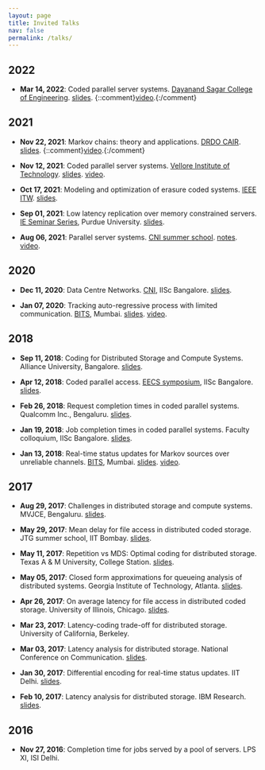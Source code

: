```yaml
---
layout: page
title: Invited Talks
nav: false
permalink: /talks/
---
```


## 2022

- **Mar 14, 2022**: Coded parallel server systems. 
[Dayanand Sagar College of Engineering](https://www.dsce.edu.in/).
[slides](talks/2022/dsce.pdf).
{::comment}[video](https://www.youtube.com/watch?v=gVHVn9_xGtE).{:/comment}

## 2021 

- **Nov 22, 2021**: Markov chains: theory and applications. 
[DRDO CAIR](https://sites.google.com/view/advanced-ai-workshop).
[slides](talks/2021/cair.pdf).
{::comment}[video](https://www.youtube.com/watch?v=gVHVn9_xGtE).{:/comment}

- **Nov 12, 2021**: Coded parallel server systems. 
[Vellore Institute of Technology](https://vit.ac.in).
[slides](talks/2021/vit.pdf).
[video](https://www.youtube.com/watch?v=gVHVn9_xGtE).

- **Oct 17, 2021**: Modeling and optimization of erasure coded systems. 
[IEEE ITW](https://www.itw2021.org/tutorials). 
[slides](talks/2021/itw.pdf).

- **Sep 01, 2021**: Low latency replication over memory constrained servers. 
[IE Seminar Series](https://engineering.purdue.edu/IE/events/2021/emstrongie-fall-seminarstrongembr-parag), Purdue University. 
[slides](talks/2021/purdue.pdf ).

- **Aug 06, 2021**: Parallel server systems. 
[CNI summer school](https://cni.iisc.ac.in/summerschool21/). 
[notes](talks/2021/cni.pdf ).
[video](https://www.youtube.com/watch?v=VvmzL8kAUm4).

## 2020

- **Dec 11, 2020**: Data Centre Networks. 
[CNI](https://cni.iisc.ac.in), IISc Bangalore. 
[slides](talks/2020/cni.pdf).

- **Jan 07, 2020**: Tracking auto-regressive process with limited communication. 
[BITS](http://www.tcs.tifr.res.in/bits/), Mumbai. 
[slides](talks/2020/bits.pdf). 
[video](https://www.youtube.com/watch?v=UMtE2W2Ywz4).

## 2018

- **Sep 11, 2018**: Coding for Distributed Storage and Compute Systems. 
Alliance University, Bangalore. 
[slides](talks/2018/aub.pdf).

- **Apr 12, 2018**: Coded parallel access. 
[EECS symposium](https://eecs.iisc.ac.in/EECS2018/), IISc Bangalore. 
[slides](talks/2018/eecs.pdf).

- **Feb 26, 2018**: Request completion times in coded parallel systems. 
Qualcomm Inc., Bengaluru. 
[slides](talks/2018/qc.pdf).

- **Jan 19, 2018**: Job completion times in coded parallel systems. 
Faculty colloquium, IISc Bangalore. 
[slides](talks/2018/iisc.pdf).

- **Jan 13, 2018**: Real-time status updates for Markov sources over unreliable channels. 
[BITS](http://www.tcs.tifr.res.in/bits/), Mumbai. 
[slides](talks/2018/bits.pdf).
[video](https://www.youtube.com/watch?v=y2FBgxYr8gA&t=531s).

## 2017

- **Aug 29, 2017**: Challenges in distributed storage and compute systems. 
MVJCE, Bengaluru. 
[slides](talks/2017/mvj.pdf).

- **May 29, 2017**: Mean delay for file access in distributed coded storage. 
JTG summer school, IIT Bombay. 
[slides](talks/2017/jtg.pdf).

- **May 11, 2017**: Repetition vs MDS: Optimal coding for distributed storage. 
Texas A & M University, College Station. 
[slides](talks/2017/tamu.pdf). 

- **May 05, 2017**: Closed form approximations for queueing analysis of distributed systems. 
Georgia Institute of Technology, Atlanta. 
[slides](talks/2017/gatech.pdf).

- **Apr 26, 2017**: On average latency for file access in distributed coded storage. 
University of Illinois, Chicago. 
[slides](talks/2017/uic.pdf).

- **Mar 23, 2017**: Latency-coding trade-off for distributed storage. 
University of California, Berkeley. 

- **Mar 03, 2017**: Latency analysis for distributed storage. 
National Conference on Communication. 
[slides](talks/2017/ncc.pdf).

- **Jan 30, 2017**: Differential encoding for real-time status updates. 
IIT Delhi. 
[slides](talks/2017/iitd.pdf).

- **Feb 10, 2017**: Latency analysis for distributed storage. 
IBM Research. 
[slides](talks/2017/ibm.pdf).

## 2016

- **Nov 27, 2016**: Completion time for jobs served by a pool of servers. 
LPS XI, ISI Delhi.

